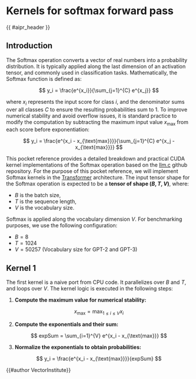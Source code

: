 # Kernels for softmax forward pass

<!-- Header -->

{{ #aipr_header }}

<!-- Main Body -->

## Introduction

The Softmax operation converts a vector of real numbers into a probability distribution. It is typically applied along the last dimension of an activation tensor, and commonly used in classification tasks. Mathematically, the Softmax function is defined as:

$$
y_i = \frac{e^{x_i}}{\sum_{j=1}^{C} e^{x_j}}
$$

where $x_i$ represents the input score for class $i$, and the denominator sums over all classes $C$ to ensure the resulting probabilities sum to 1. To improve numerical stability and avoid overflow issues, it is standard practice to modify the computation by subtracting the maximum input value $x_{\text{max}}$ from each score before exponentiation:

$$
y_i = \frac{e^{x_i - x_{\text{max}}}}{\sum_{j=1}^{C} e^{x_j - x_{\text{max}}}}
$$

This pocket reference provides a detailed breakdown and practical CUDA kernel implementations of the Softmax operation based on the
[llm.c](https://github.com/karpathy/llm.c/tree/master/dev/cuda) github repository. For the purpose of this pocket reference, we will implement Softmax kernels in the [Transformer](../../../../nlp/src/llms/architecture/transformer.md) architecture. The input tensor shape for the Softmax operation is expected to be a **tensor of shape $(B, T, V)$**, where:

- $B$ is the batch size,
- $T$ is the sequence length,
- $V$ is the vocabulary size.

Softmax is applied along the vocabulary dimension $V$. For benchmarking purposes, we use the following configuration:

- $B = 8$
- $T = 1024$
- $V = 50257$ (Vocabulary size for GPT-2 and GPT-3)

## Kernel 1

The first kernel is a naive port from CPU code. It parallelizes over $B$ and $T$, and loops over $V$. The kernel logic is executed in the following steps:

1. **Compute the maximum value for numerical stability:**

$$
x_{\text{max}} = \max_{1 \leq i \leq V} x_i
$$

2. **Compute the exponentials and their sum:**

$$
expSum = \sum_{i=1}^{V} e^{x_i - x_{\text{max}}}
$$

3. **Normalize the exponentials to obtain probabilities:**

$$
y_i = \frac{e^{x_i - x_{\text{max}}}}{expSum}
$$

<!-- Contributors -->

{{#author VectorInstitute}} <!-- replace VectorInstitute with your github user -->